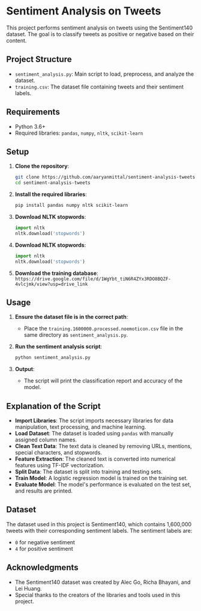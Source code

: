 # Sentiment Analysis on Tweets

This project performs sentiment analysis on tweets using the Sentiment140 dataset. The goal is to classify tweets as positive or negative based on their content.

## Project Structure

- `sentiment_analysis.py`: Main script to load, preprocess, and analyze the dataset.
- `training.csv`: The dataset file containing tweets and their sentiment labels.

## Requirements

- Python 3.6+
- Required libraries: `pandas`, `numpy`, `nltk`, `scikit-learn`

## Setup

1. **Clone the repository**:
    ```bash
    git clone https://github.com/aaryanmittal/sentiment-analysis-tweets.git
    cd sentiment-analysis-tweets
    ```

2. **Install the required libraries**:
    ```bash
    pip install pandas numpy nltk scikit-learn
    ```

3. **Download NLTK stopwords**:
    ```python
    import nltk
    nltk.download('stopwords')
    ```

3. **Download NLTK stopwords**:
    ```python
    import nltk
    nltk.download('stopwords')
    ```

3. **Download the training database**:
    ```https://drive.google.com/file/d/1WgYbt_tiN6R4ZYx3RDO8BQZF-4vlcjmk/view?usp=drive_link ```

## Usage

1. **Ensure the dataset file is in the correct path**:
    - Place the `training.1600000.processed.noemoticon.csv` file in the same directory as `sentiment_analysis.py`.

2. **Run the sentiment analysis script**:
    ```bash
    python sentiment_analysis.py
    ```

3. **Output**:
    - The script will print the classification report and accuracy of the model.

## Explanation of the Script

- **Import Libraries**: The script imports necessary libraries for data manipulation, text processing, and machine learning.
- **Load Dataset**: The dataset is loaded using `pandas` with manually assigned column names.
- **Clean Text Data**: The text data is cleaned by removing URLs, mentions, special characters, and stopwords.
- **Feature Extraction**: The cleaned text is converted into numerical features using TF-IDF vectorization.
- **Split Data**: The dataset is split into training and testing sets.
- **Train Model**: A logistic regression model is trained on the training set.
- **Evaluate Model**: The model's performance is evaluated on the test set, and results are printed.

## Dataset

The dataset used in this project is Sentiment140, which contains 1,600,000 tweets with their corresponding sentiment labels. The sentiment labels are:
- `0` for negative sentiment
- `4` for positive sentiment


## Acknowledgments

- The Sentiment140 dataset was created by Alec Go, Richa Bhayani, and Lei Huang.
- Special thanks to the creators of the libraries and tools used in this project.
